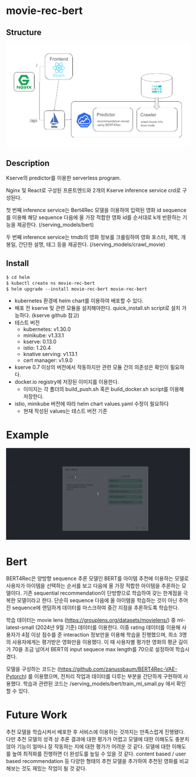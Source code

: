 # movie-rec-bert

## Structure

![Structure](/res/movieRecBert.png)

## Description

Kserve의 predictor를 이용한 serverless program. 

Nginx 및 React로 구성된 프론트엔드와 2개의 Kserve inference service crd로 구성된다.

첫 번째 inference service는 Bert4Rec 모델을 이용하여 입력된 영화 id sequence를 이용해 해당 sequence 다음에 올 가장 적합한 영화 id를 순서대로 k개 반환하는 기능을 제공한다. (/serving_models/bert)

두 번째 inference service는 tmdb의 영화 정보를 크롤링하여 영화 포스터, 제목, 개봉일, 간단한 설명, 태그 등을 제공한다. (/serving_models/crawl_movie)


## Install

```commandline
$ cd helm
$ kubectl create ns movie-rec-bert
$ helm upgrade --install movie-rec-bert movie-rec-bert
```
- kubernetes 환경에 helm chart를 이용하여 배포할 수 있다.
- 배포 전 kserve 및 관련 모듈을 설치해야한다. quick_install.sh script로 설치 가능하다. (kserve github 참고)
- 테스트 버전
  - kubernetes: v1.30.0
  - minikube: v1.33.1
  - kserve: 0.13.0
  - istio: 1.20.4
  - knative serving: v1.13.1
  - cert manager: v1.9.0
- kserve 0.7 이상의 버전에서 작동하지만 관련 모듈 간의 의존성은 확인이 필요하다.
- docker.io registry에 저장된 이미지를 이용한다. 
  - 이미지는 각 폴더의 build_push.sh 혹은 build_docker.sh script를 이용해 저장한다.
- istio, minikube 버전에 따라 helm chart values.yaml 수정이 필요하다
  - 현재 작성된 values는 테스트 버전 기준

# Example

![Sample](/res/movierecbert.gif)

# Bert

BERT4Rec은 양방향 sequence 추론 모델인 BERT를 아이템 추천에 이용하는 모델로 사용자가 아이템을 선택하는 순서를 보고 다음에 올 가장 적합한 아이템을 추론하는 모델이다.
기존 sequential recommendation이 단방향으로 학습하여 갖는 한계점을 극복한 모델이라고 한다.
단순히 sequence 다음에 올 아이템을 학습하는 것이 아닌 주어진 sequence에 랜덤하게 데이터를 마스크하여 중간 지점을 추론하도록 학습한다. 

학습 데이터는 movie lens (https://grouplens.org/datasets/movielens/) 중 ml-latest-small (2024년 9월 기준) 데이터를 이용한다. 
이중 rating 데이터를 이용해 사용자가 4점 이상 점수를 준 interaction 정보만을 이용해 학습을 진행했으며, 최소 3명의 사용자에게는 평가받은 영화만을 이용했다.
이 때 사용자별 평가한 영화의 평균 길이가 70을 조금 넘어서 BERT의 input sequece max length를 70으로 설정하여 학습시켰다.

모델을 구성하는 코드는 (https://github.com/zanussbaum/BERT4Rec-VAE-Pytorch) 를 이용했으며, 전처리 작업과 데이터를 다루는 부분을 간단하게 구현하여 사용했다.
학습과 관련된 코드는 /serving_models/bert/train_ml_small.py 에서 확인할 수 있다.


# Future Work

추천 모델을 학습시켜서 배포한 후 서비스에 이용하는 것까지는 만족스럽게 진행됐다.
다만 추천 모델의 성격 상 추론 결과에 대한 평가가 어렵고 모델에 대한 이해도도 충분치 않아 기능이 얼마나 잘 작동하는 지에 대한 평가가 어려운 것 같다.
모델에 대한 이해도를 높여 최적화를 진행하면 더 완성도를 높일 수 있을 것 같다.
content based / user based recommendation 등 다양한 형태의 추천 모델을 추가하여 추천된 영화를 비교해보는 것도 재밌는 작업이 될 것 같다. 
